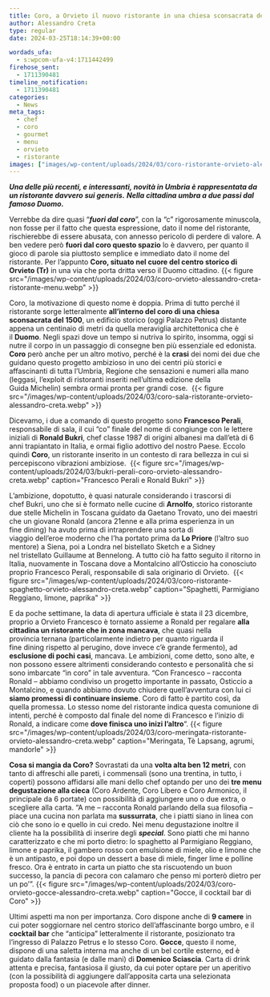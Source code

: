 ```yaml
---
title: Coro, a Orvieto il nuovo ristorante in una chiesa sconsacrata del 1500
author: Alessandro Creta
type: regular
date: 2024-03-25T18:14:39+00:00

wordads_ufa:
  - s:wpcom-ufa-v4:1711442499
firehose_sent:
  - 1711390481
timeline_notification:
  - 1711390481
categories:
  - News
meta_tags:
  - chef
  - coro
  - gourmet
  - menu
  - orvieto
  - ristorante
images: ["images/wp-content/uploads/2024/03/coro-ristorante-orvieto-alessandro-creta.webp"]
---
```

_**Una delle&nbsp;più&nbsp;recenti, e interessanti,&nbsp;novità&nbsp;in Umbria è rappresentata da un ristorante davvero sui generis.**_ **_Nella cittadina umbra a due passi dal famoso Duomo._**

Verrebbe da dire quasi “**_fuori dal coro_**”, con la “c” rigorosamente minuscola, non fosse per il fatto che questa espressione, dato il nome del ristorante, rischierebbe di essere abusata, con annesso pericolo di perdere di valore. A ben vedere&nbsp;però&nbsp;**fuori dal coro questo spazio**&nbsp;lo è davvero, per quanto il gioco di parole sia piuttosto semplice e immediato dato il nome del ristorante. Per&nbsp;l’appunto&nbsp;**Coro, situato nel cuore del centro storico di Orvieto (Tr)** in una via che porta dritta verso il Duomo cittadino.
{{< figure src="/images/wp-content/uploads/2024/03/coro-orvieto-alessandro-creta-ristorante-menu.webp" >}}
 

Coro, la motivazione di questo nome è doppia. Prima&nbsp;di tutto perché&nbsp;il ristorante sorge letteralmente&nbsp;**all’interno&nbsp;del coro di una chiesa sconsacrata del 1500**, un edificio storico (oggi Palazzo&nbsp;Petrus) distante appena un centinaio di metri da quella meraviglia architettonica che è il&nbsp;**Duomo**. Negli spazi dove un tempo si nutriva lo spirito, insomma, oggi si nutre il corpo in un passaggio di consegne ben più essenziale ed edonista. **Coro** però anche per un altro motivo,&nbsp;perché&nbsp;è la **crasi** dei nomi dei due che guidano questo progetto ambizioso in uno dei centri&nbsp;più&nbsp;storici e affascinanti di tutta&nbsp;l’Umbria, Regione che sensazioni e numeri alla mano (leggasi,&nbsp;l’exploit&nbsp;di ristoranti inseriti&nbsp;nell’ultima&nbsp;edizione della Guida&nbsp;Michelin) sembra ormai pronta per grandi cose.&nbsp;
{{< figure src="/images/wp-content/uploads/2024/03/coro-sala-ristorante-orvieto-alessandro-creta.webp" >}}
 

Dicevamo, i due a comando di questo progetto sono **Francesco&nbsp;Perali**, responsabile di sala, il cui “co” finale del nome di congiunge con le lettere iniziali di&nbsp;**Ronald&nbsp;Bukri**, chef classe 1987 di origini albanesi ma&nbsp;dall’età&nbsp;di 6 anni trapiantato in Italia, e ormai figlio adottivo del nostro Paese. Eccolo quindi **Coro**, un ristorante inserito in un contesto di rara bellezza in cui si percepiscono vibrazioni ambiziose.&nbsp;
{{< figure src="/images/wp-content/uploads/2024/03/bukri-perali-coro-orvieto-alessandro-creta.webp" caption="Francesco Perali e Ronald Bukri" >}}
 

L’ambizione, dopotutto, è quasi naturale considerando i trascorsi di chef&nbsp;Bukri, uno che si è formato nelle cucine di&nbsp;**Arnolfo**, storico ristorante due stelle&nbsp;Michelin&nbsp;in Toscana guidato da Gaetano Trovato, uno dei maestri che un giovane&nbsp;Ronald&nbsp;(ancora 21enne e alla prima esperienza in un fine&nbsp;dining) ha avuto prima di intraprendere una sorta di viaggio&nbsp;dell’eroe&nbsp;moderno che&nbsp;l’ha&nbsp;portato prima da **Lo Priore** (l’altro&nbsp;suo mentore) a Siena, poi a Londra nel&nbsp;bistellato&nbsp;Sketch e a Sidney nel&nbsp;tristellato&nbsp;Guillaume&nbsp;at&nbsp;Bennelong. A tutto&nbsp;ciò&nbsp;ha fatto seguito il ritorno in Italia, nuovamente in Toscana dove a&nbsp;Montalcino&nbsp;all’Osticcio&nbsp;ha conosciuto proprio Francesco&nbsp;Perali, responsabile di sala originario di Orvieto.&nbsp;
{{< figure src="/images/wp-content/uploads/2024/03/coro-ristorante-spaghetto-orvieto-alessandro-creta.webp" caption="Spaghetti, Parmigiano Reggiano, limone, paprika" >}}
 

E da poche settimane, la data di apertura ufficiale è stata il 23 dicembre, proprio a Orvieto Francesco è tornato assieme a&nbsp;Ronald&nbsp;per regalare **alla cittadina un ristorante che in zona mancava**, che quasi nella provincia&nbsp;ternana&nbsp;(particolarmente indietro per quanto riguarda il fine&nbsp;dining&nbsp;rispetto al perugino, dove invece&nbsp;c’è&nbsp;grande fermento), ad **esclusione di pochi casi**, mancava. Le ambizioni, come detto, sono alte, e non possono essere altrimenti considerando contesto e&nbsp;personalità&nbsp;che si sono imbarcate “in coro” in tale avventura. &#8220;Con Francesco &#8211; racconta Ronald &#8211; abbiamo condiviso un progetto importante in passato, Osticcio a Montalcino, e quando abbiamo dovuto chiudere quell’avventura con lui ci **siamo promessi di continuare insieme**. Coro di fatto è partito così, da quella promessa. Lo stesso nome del ristorante indica questa comunione di intenti, perché è composto dal finale del nome di Francesco e l’inizio di Ronald, a indicare come **dove finisca uno inizi l’altro**&#8220;.
{{< figure src="/images/wp-content/uploads/2024/03/coro-meringata-ristorante-orvieto-alessandro-creta.webp" caption="Meringata, Tè Lapsang, agrumi, mandorle" >}}
 

**Cosa si mangia da Coro?** Sovrastati da una **volta alta ben 12 metri**, con tanto di affreschi alle pareti, i commensali (sono una trentina, in tutto, i coperti) possono affidarsi alle mani dello chef optando per uno dei **tre menu degustazione alla cieca** (Coro Ardente, Coro Libero e Coro Armonico, il principale da 6 portate) con possibilità di aggiungere uno o due extra, o scegliere alla carta. &#8220;A&nbsp;me &#8211; racconta Ronald parlando della sua filosofia &#8211; piace una cucina non parlata ma **sussurrata**, che i piatti siano in linea con ciò che sono io e quello in cui credo. Nei menu degustazione inoltre il cliente ha la possibilità di inserire degli **_special_**. Sono piatti che mi hanno caratterizzato e che mi porto dietro: lo spaghetto al Parmigiano Reggiano, limone e paprika, il gambero rosso con emulsione di miele, olio e limone che è un antipasto, e poi dopo un dessert a base di miele, finger lime e polline fresco. Ora è entrato in carta un piatto che sta riscuotendo un buon successo, la pancia di pecora con calamaro che penso mi porterò dietro per un po’&#8221;.
{{< figure src="/images/wp-content/uploads/2024/03/coro-orvieto-gocce-alessandro-creta.webp" caption="Gocce, il cocktail bar di Coro" >}}
 

Ultimi aspetti ma non per importanza. Coro dispone anche di **9 camere** in cui poter soggiornare nel centro storico dell&#8217;affascinante borgo umbro, e il **cocktail bar** che &#8220;anticipa&#8221; letteralmente il ristorante, posizionato tra l&#8217;ingresso di Palazzo Petrus e lo stesso Coro. **Gocce**, questo il nome, dispone di una saletta interna ma anche di un bel cortile esterno, ed è guidato dalla fantasia (e dalle mani) di **Domenico Sciascia**. Carta di drink attenta e precisa, fantasiosa il giusto, da cui poter optare per un aperitivo (con la possibilità di aggiungere dall&#8217;apposita carta una selezionata proposta food) o un piacevole after dinner.